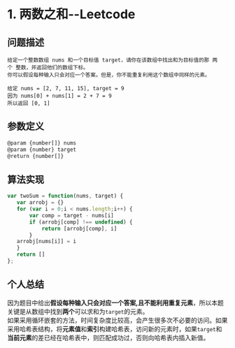 # 1. 两数之和--Leetcode
>
## 问题描述
>
    给定一个整数数组 nums 和一个目标值 target，请你在该数组中找出和为目标值的那 两个 整数，并返回他们的数组下标。
    你可以假设每种输入只会对应一个答案。但是，你不能重复利用这个数组中同样的元素。
>
    给定 nums = [2, 7, 11, 15], target = 9
    因为 nums[0] + nums[1] = 2 + 7 = 9
    所以返回 [0, 1]
>
## 参数定义
>
```javascript
@param {number[]} nums
@param {number} target
@return {number[]}
```
>
## 算法实现

 ```javascript
var twoSum = function(nums, target) {
    var arrobj = {}
    for (var i = 0;i < nums.length;i++) {
        var comp = target - nums[i]
        if (arrobj[comp] !== undefined) {
            return [arrobj[comp], i]
        }
    arrobj[nums[i]] = i
    }
    return []
};
```

## 个人总结
>
因为题目中给出**假设每种输入只会对应一个答案,且不能利用重复元素**，所以本题关键是从数组中找到**两个**可以求和为`target`的元素。  
如果采用循环嵌套的方法，时间复杂度比较高，会产生很多次不必要的访问。如果采用哈希表结构，将**元素值**和**索引**构建哈希表，访问新的元素时，如果`target`和**当前元素**的差已经在哈希表中，则匹配成功过，否则向哈希表内插入新值。
>